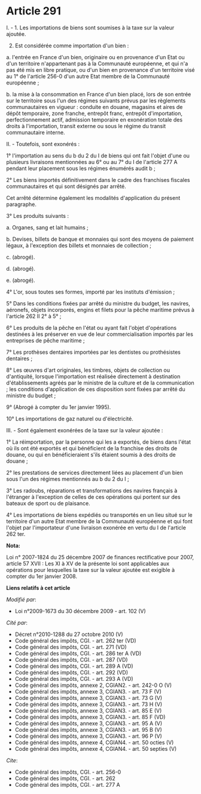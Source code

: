 # Article 291

I. - 1. Les importations de biens sont soumises à la taxe sur la valeur ajoutée.

2. Est considérée comme importation d'un bien :

a. l'entrée en France d'un bien, originaire ou en provenance d'un Etat ou d'un territoire n'appartenant pas à la Communauté
européenne, et qui n'a pas été mis en libre pratique, ou d'un bien en provenance d'un territoire visé au 1° de l'article
256-0 d'un autre Etat membre de la Communauté européenne ;

b. la mise à la consommation en France d'un bien placé, lors de son entrée sur le territoire sous l'un des régimes suivants
prévus par les règlements communautaires en vigueur : conduite en douane, magasins et aires de dépôt temporaire, zone
franche, entrepôt franc, entrepôt d'importation, perfectionnement actif, admission temporaire en exonération totale des
droits à l'importation, transit externe ou sous le régime du transit communautaire interne.

II. - Toutefois, sont exonérés :

1° l'importation au sens du b du 2 du I de biens qui ont fait l'objet d'une ou plusieurs livraisons mentionnées au 6° ou au
7° du I de l'article 277 A pendant leur placement sous les régimes énumérés audit b ;

2° Les biens importés définitivement dans le cadre des franchises fiscales communautaires et qui sont désignés par arrêté.

Cet arrêté détermine également les modalités d'application du présent paragraphe.

3° Les produits suivants :

a. Organes, sang et lait humains ;

b. Devises, billets de banque et monnaies qui sont des moyens de paiement légaux, à l'exception des billets et monnaies de
collection ;

c. (abrogé).

d. (abrogé).

e. (abrogé).

4° L'or, sous toutes ses formes, importé par les instituts d'émission ;

5° Dans les conditions fixées par arrêté du ministre du budget, les navires, aéronefs, objets incorporés, engins et filets
pour la pêche maritime prévus à l'article 262 II 2° à 5° ;

6° Les produits de la pêche en l'état ou ayant fait l'objet d'opérations destinées à les préserver en vue de leur
commercialisation importés par les entreprises de pêche maritime ;

7° Les prothèses dentaires importées par les dentistes ou prothésistes dentaires ;

8° Les œuvres d'art originales, les timbres, objets de collection ou d'antiquité, lorsque l'importation est réalisée
directement à destination d'établissements agréés par le ministre de la culture et de la communication ; les conditions
d'application de ces disposition sont fixées par arrêté du ministre du budget ;

9° (Abrogé à compter du 1er janvier 1995).

10° Les importations de gaz naturel ou d'électricité.

III. - Sont également exonérées de la taxe sur la valeur ajoutée :

1° La réimportation, par la personne qui les a exportés, de biens dans l'état où ils ont été exportés et qui bénéficient de
la franchise des droits de douane, ou qui en bénéficieraient s'ils étaient soumis à des droits de douane ;

2° les prestations de services directement liées au placement d'un bien sous l'un des régimes mentionnés au b du 2 du I ;

3° Les radoubs, réparations et transformations des navires français à l'étranger à l'exception de celles de ces opérations
qui portent sur des bateaux de sport ou de plaisance.

4° Les importations de biens expédiés ou transportés en un lieu situé sur le territoire d'un autre Etat membre de la
Communauté européenne et qui font l'objet par l'importateur d'une livraison exonérée en vertu du I de l'article 262 ter.

**Nota:**

Loi n° 2007-1824 du 25 décembre 2007 de finances rectificative pour 2007, article 57 XVII : Les XI à XV de la présente loi
sont applicables aux opérations pour lesquelles la taxe sur la valeur ajoutée est exigible à compter du 1er janvier 2008.

**Liens relatifs à cet article**

_Modifié par_:

  - Loi n°2009-1673 du 30 décembre 2009 - art. 102 (V)

_Cité par_:

  - Décret n°2010-1288 du 27 octobre 2010 (V)
  - Code général des impôts, CGI. - art. 262 ter (VD)
  - Code général des impôts, CGI. - art. 271 (VD)
  - Code général des impôts, CGI. - art. 286 ter A (VD)
  - Code général des impôts, CGI. - art. 287 (VD)
  - Code général des impôts, CGI. - art. 289 A (VD)
  - Code général des impôts, CGI. - art. 292 (VD)
  - Code général des impôts, CGI. - art. 293 A (VD)
  - Code général des impôts, annexe 2, CGIAN2. - art. 242-0 O (V)
  - Code général des impôts, annexe 3, CGIAN3. - art. 73 F (V)
  - Code général des impôts, annexe 3, CGIAN3. - art. 73 G (V)
  - Code général des impôts, annexe 3, CGIAN3. - art. 73 H (V)
  - Code général des impôts, annexe 3, CGIAN3. - art. 85 E (V)
  - Code général des impôts, annexe 3, CGIAN3. - art. 85 F (VD)
  - Code général des impôts, annexe 3, CGIAN3. - art. 95 A (V)
  - Code général des impôts, annexe 3, CGIAN3. - art. 95 B (V)
  - Code général des impôts, annexe 3, CGIAN3. - art. 96 P (V)
  - Code général des impôts, annexe 4, CGIAN4. - art. 50 octies (V)
  - Code général des impôts, annexe 4, CGIAN4. - art. 50 septies (V)

_Cite_:

  - Code général des impôts, CGI. - art. 256-0
  - Code général des impôts, CGI. - art. 262
  - Code général des impôts, CGI. - art. 277 A
